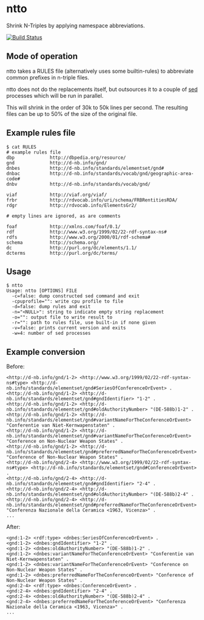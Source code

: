 ntto
====

Shrink N-Triples by applying namespace abbreviations.

[![Build Status](http://img.shields.io/travis/miku/ntto.svg?style=flat)](https://travis-ci.org/miku/ntto)

Mode of operation
-----------------

ntto takes a RULES file (alternatively uses some builtin-rules) to abbreviate
common prefixes in n-triple files.

ntto does not do the replacements itself, but outsources it to a couple of
[sed](http://en.wikipedia.org/wiki/Sed) processes which will be run in parallel.

This will shrink in the order of 30k to 50k lines per second. The resulting
files can be up to 50% of the size of the original file.

Example rules file
------------------

    $ cat RULES
    # example rules file
    dbp             http://dbpedia.org/resource/
    gnd             http://d-nb.info/gnd/
    dnbes           http://d-nb.info/standards/elementset/gnd#
    dnbac           http://d-nb.info/standards/vocab/gnd/geographic-area-code#
    dnbv            http://d-nb.info/standards/vocab/gnd/

    viaf            http://viaf.org/viaf/
    frbr            http://rdvocab.info/uri/schema/FRBRentitiesRDA/
    rdgr            http://rdvocab.info/ElementsGr2/

    # empty lines are ignored, as are comments

    foaf            http://xmlns.com/foaf/0.1/
    rdf             http://www.w3.org/1999/02/22-rdf-syntax-ns#
    rdfs            http://www.w3.org/2000/01/rdf-schema#
    schema          http://schema.org/
    dc              http://purl.org/dc/elements/1.1/
    dcterms         http://purl.org/dc/terms/

Usage
-----

    $ ntto
    Usage: ntto [OPTIONS] FILE
      -c=false: dump constructed sed command and exit
      -cpuprofile="": write cpu profile to file
      -d=false: dump rules and exit
      -n="<NULL>": string to indicate empty string replacement
      -o="": output file to write result to
      -r="": path to rules file, use built-in if none given
      -v=false: prints current version and exits
      -w=4: number of sed processes

Example conversion
------------------

Before:

    <http://d-nb.info/gnd/1-2> <http://www.w3.org/1999/02/22-rdf-syntax-ns#type> <http://d-nb.info/standards/elementset/gnd#SeriesOfConferenceOrEvent> .
    <http://d-nb.info/gnd/1-2> <http://d-nb.info/standards/elementset/gnd#gndIdentifier> "1-2" .
    <http://d-nb.info/gnd/1-2> <http://d-nb.info/standards/elementset/gnd#oldAuthorityNumber> "(DE-588b)1-2" .
    <http://d-nb.info/gnd/1-2> <http://d-nb.info/standards/elementset/gnd#variantNameForTheConferenceOrEvent> "Conferentie van Niet-Kernwapenstaten" .
    <http://d-nb.info/gnd/1-2> <http://d-nb.info/standards/elementset/gnd#variantNameForTheConferenceOrEvent> "Conference on Non-Nuclear Weapon States" .
    <http://d-nb.info/gnd/1-2> <http://d-nb.info/standards/elementset/gnd#preferredNameForTheConferenceOrEvent> "Conference of Non-Nuclear Weapon States" .
    <http://d-nb.info/gnd/2-4> <http://www.w3.org/1999/02/22-rdf-syntax-ns#type> <http://d-nb.info/standards/elementset/gnd#ConferenceOrEvent> .
    <http://d-nb.info/gnd/2-4> <http://d-nb.info/standards/elementset/gnd#gndIdentifier> "2-4" .
    <http://d-nb.info/gnd/2-4> <http://d-nb.info/standards/elementset/gnd#oldAuthorityNumber> "(DE-588b)2-4" .
    <http://d-nb.info/gnd/2-4> <http://d-nb.info/standards/elementset/gnd#preferredNameForTheConferenceOrEvent> "Conferenza Nazionale della Ceramica <1963, Vicenza>" .
    ...

After:

    <gnd:1-2> <rdf:type> <dnbes:SeriesOfConferenceOrEvent> .
    <gnd:1-2> <dnbes:gndIdentifier> "1-2" .
    <gnd:1-2> <dnbes:oldAuthorityNumber> "(DE-588b)1-2" .
    <gnd:1-2> <dnbes:variantNameForTheConferenceOrEvent> "Conferentie van Niet-Kernwapenstaten" .
    <gnd:1-2> <dnbes:variantNameForTheConferenceOrEvent> "Conference on Non-Nuclear Weapon States" .
    <gnd:1-2> <dnbes:preferredNameForTheConferenceOrEvent> "Conference of Non-Nuclear Weapon States" .
    <gnd:2-4> <rdf:type> <dnbes:ConferenceOrEvent> .
    <gnd:2-4> <dnbes:gndIdentifier> "2-4" .
    <gnd:2-4> <dnbes:oldAuthorityNumber> "(DE-588b)2-4" .
    <gnd:2-4> <dnbes:preferredNameForTheConferenceOrEvent> "Conferenza Nazionale della Ceramica <1963, Vicenza>" .
    ...
